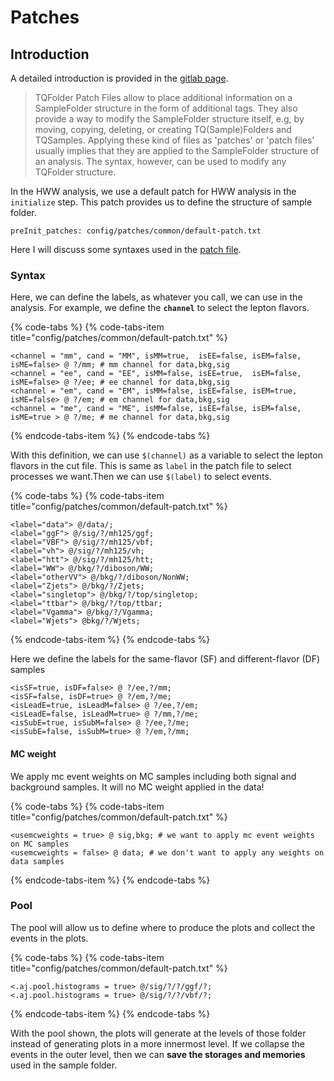 # Patches

## Introduction

A detailed introduction is provided in the [gitlab page](https://gitlab.cern.ch/atlas-physics/higgs/hww/HWWAnalysisCode/blob/master/share/config/patches/common/README.md). 

> TQFolder Patch Files allow to place additional information on a SampleFolder structure in the form of additional tags. They also provide a way to modify the SampleFolder structure itself, e.g, by moving, copying, deleting, or creating TQ\(Sample\)Folders and TQSamples. Applying these kind of files as 'patches' or 'patch files' usually implies that they are applied to the SampleFolder structure of an analysis. The syntax, however, can be used to modify any TQFolder structure.

In the HWW analysis, we use a default patch for HWW analysis in the `initialize` step. This patch provides us to define the structure of sample folder. 

```text
preInit_patches: config/patches/common/default-patch.txt
```

Here I will discuss some syntaxes used in the [patch file](https://gitlab.cern.ch/atlas-physics/higgs/hww/HWWAnalysisCode/blob/master/share/config/patches/common/default-patch.txt).

### Syntax 

Here, we can define the labels, as whatever you call, we can use in the analysis. For example, we define the **`channel`** to select the lepton flavors.

{% code-tabs %}
{% code-tabs-item title="config/patches/common/default-patch.txt" %}
```text
<channel = "mm", cand = "MM", isMM=true,  isEE=false, isEM=false, isME=false> @ ?/mm; # mm channel for data,bkg,sig
<channel = "ee", cand = "EE", isMM=false, isEE=true,  isEM=false, isME=false> @ ?/ee; # ee channel for data,bkg,sig
<channel = "em", cand = "EM", isMM=false, isEE=false, isEM=true,  isME=false> @ ?/em; # em channel for data,bkg,sig
<channel = "me", cand = "ME", isMM=false, isEE=false, isEM=false, isME=true > @ ?/me; # me channel for data,bkg,sig
```
{% endcode-tabs-item %}
{% endcode-tabs %}

With this definition, we can use `$(channel)` as a variable to select the lepton flavors in the cut file. This is same as `label` in the patch file to select processes we want.Then we can use `$(label)` to select events.

{% code-tabs %}
{% code-tabs-item title="config/patches/common/default-patch.txt" %}
```text
<label="data"> @/data/;
<label="ggF"> @/sig/?/mh125/ggf;
<label="VBF"> @/sig/?/mh125/vbf;
<label="vh"> @/sig/?/mh125/vh;
<label="htt"> @/sig/?/mh125/htt;
<label="WW"> @/bkg/?/diboson/WW;
<label="otherVV"> @/bkg/?/diboson/NonWW;
<label="Zjets"> @/bkg/?/Zjets;
<label="singletop"> @/bkg/?/top/singletop;
<label="ttbar"> @/bkg/?/top/ttbar;
<label="Vgamma"> @/bkg/?/Vgamma;
<label="Wjets"> @bkg/?/Wjets;
```
{% endcode-tabs-item %}
{% endcode-tabs %}

Here we define the labels for the same-flavor \(SF\) and different-flavor \(DF\) samples

```text
<isSF=true, isDF=false> @ ?/ee,?/mm;
<isSF=false, isDF=true> @ ?/em,?/me;
<isLeadE=true, isLeadM=false> @ ?/ee,?/em;
<isLeadE=false, isLeadM=true> @ ?/mm,?/me;
<isSubE=true, isSubM=false> @ ?/ee,?/me;
<isSubE=false, isSubM=true> @ ?/em,?/mm;
```

#### MC weight

We apply mc event weights on MC samples including both signal and background samples. It will no MC weight applied in the data!

{% code-tabs %}
{% code-tabs-item title="config/patches/common/default-patch.txt" %}
```text
<usemcweights = true> @ sig,bkg; # we want to apply mc event weights on MC samples
<usemcweights = false> @ data; # we don't want to apply any weights on data samples
```
{% endcode-tabs-item %}
{% endcode-tabs %}

### Pool

The pool will allow us to define where to produce the plots and collect the events in the plots.

{% code-tabs %}
{% code-tabs-item title="config/patches/common/default-patch.txt" %}
```text
<.aj.pool.histograms = true> @/sig/?/?/ggf/?;
<.aj.pool.histograms = true> @/sig/?/?/vbf/?;
```
{% endcode-tabs-item %}
{% endcode-tabs %}

With the pool shown, the plots will generate at the levels of those folder instead of generating plots in a more innermost level. If we collapse the events in the outer level, then we can **save the storages and memories** used in the sample folder. 

